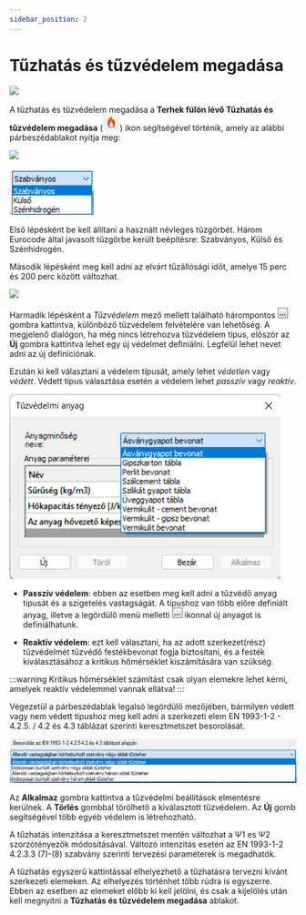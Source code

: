 ```yaml
---
sidebar_position: 2
---
```

# Tűzhatás és tűzvédelem megadása

<!-- wp:image {"align":"center","id":37644,"width":837,"height":48,"sizeSlug":"full","linkDestination":"media","className":"is-style-editorskit-rounded"} -->

[![](https://Consteelsoftware.com/wp-content/uploads/2022/06/tab_tuz.png)](./img/wp-content-uploads-2022-06-tab_tuz.png)

<!-- /wp:image -->

<!-- wp:paragraph {"align":"justify"} -->

A tűzhatás és tűzvédelem megadása a **Terhek **fülön lévő T**űzhatás és tűzvédelem megadása** (![](./img/wp-content-uploads-2021-04-12-2-fire.png)) ikon segítségével történik, amely az alábbi párbeszédablakot nyitja meg:

<!-- /wp:paragraph -->

<!-- wp:image {"align":"center","id":37652,"width":320,"height":457,"sizeSlug":"full","linkDestination":"media","className":"is-style-editorskit-rounded"} -->

[![](https://Consteelsoftware.com/wp-content/uploads/2022/06/dial_tuz_megadas.png)](./img/wp-content-uploads-2022-06-dial_tuz_megadas.png)

<!-- /wp:image -->

<!-- wp:image {"align":"right","id":37636,"width":111,"height":61,"sizeSlug":"full","linkDestination":"none","className":"is-style-editorskit-rounded"} -->

![](./img/wp-content-uploads-2022-06-scr_tuz_tipusok.png)

<!-- /wp:image -->

<!-- wp:paragraph {"align":"justify"} -->

Első lépésként be kell állítani a használt névleges tűzgörbét. Három Eurocode által javasolt tűzgörbe került beépítésre: Szabványos, Külső és Szénhidrogén.

<!-- /wp:paragraph -->

<!-- wp:paragraph -->

Második lépésként meg kell adni az elvárt tűzállósági időt, amelye 15 perc és 200 perc között változhat.

<!-- /wp:paragraph -->

<!-- wp:image {"align":"right","id":37660,"width":643,"height":321,"sizeSlug":"full","linkDestination":"media","className":"is-style-editorskit-rounded"} -->

[![](https://Consteelsoftware.com/wp-content/uploads/2022/06/dial_tuz_vedelem.png)](./img/wp-content-uploads-2022-06-dial_tuz_vedelem.png)

<!-- /wp:image -->

<!-- wp:paragraph {"align":"justify"} -->

Harmadik lépésként a _Tűzvédelem_ mező mellett található hárompontos ![](./img/wp-content-uploads-2021-04-3dots-button.png) gombra kattintva, különböző tűzvédelem felvételére van lehetőség. A megjelenő dialógon, ha még nincs létrehozva tűzvédelem típus, először az **Új** gombra kattintva lehet egy új védelmet definiálni. Legfelül lehet nevet adni az új definíciónak.

<!-- /wp:paragraph -->

<!-- wp:spacer {"height":"10px"} -->

<!-- /wp:spacer -->

<!-- wp:paragraph {"align":"justify"} -->

Ezután ki kell választani a védelem típusát, amely lehet _védetlen_ vagy _védett_. Védett típus választása esetén a védelem lehet _passzív_ vagy _reaktív_.

<!-- /wp:paragraph -->

<!-- wp:image {"align":"right","id":37676,"width":238,"height":163,"sizeSlug":"full","linkDestination":"none","className":"is-style-editorskit-rounded"} -->

![](./img/wp-content-uploads-2022-06-dial_tuz_vedelem_passziv.png)

<!-- /wp:image -->

<!-- wp:list -->

- **Passzív védelem**: ebben az esetben meg kell adni a tűzvédő anyag típusát és a szigetelés vastagságát. A típushoz van több előre definiált anyag, illetve a legördülő menü melletti ![](./img/wp-content-uploads-2021-04-3dots-button.png) ikonnal új anyagot is definiálhatunk.

<!-- /wp:list -->

<!-- wp:list -->

- **Reaktív védelem**: ezt kell választani, ha az adott szerkezet(rész) tűzvédelmét tűzvédő festékbevonat fogja biztosítani, és a festék kiválasztásához a kritikus hőmérséklet kiszámítására van szükség.

<!-- /wp:list -->

<!-- wp:image {"align":"left","id":21420,"width":68,"height":72,"sizeSlug":"large","linkDestination":"none"} -->

:::warning 
Kritikus hőmérséklet számítást csak olyan elemekre lehet kérni, amelyek reaktív védelemmel vannak ellátva!
:::
<!-- /wp:paragraph -->

<!-- wp:spacer {"height":"16px","editorskit":{"devices":false,"desktop":true,"tablet":true,"mobile":true,"loggedin":true,"loggedout":true,"acf_visibility":"","acf_field":"","acf_condition":"","acf_value":"","migrated":false,"unit_test":false},"editorskit_typography":{"name":"","family":"","weight":""},"extUtilities":[]} -->

<!-- /wp:spacer -->

<!-- wp:paragraph {"align":"justify"} -->

Végezetül a párbeszédablak legalsó legördülő mezőjében, bármilyen védett vagy nem védett típushoz meg kell adni a szerkezeti elem EN 1993-1-2 - 4.2.5. / 4.2 és 4.3 táblázat szerinti keresztmetszet besorolását.

<!-- /wp:paragraph -->

<!-- wp:image {"id":37668,"width":625,"height":98,"sizeSlug":"full","linkDestination":"none","className":"is-style-editorskit-rounded"} -->

![](./img/wp-content-uploads-2022-06-dial_tuz_vedelem_besorolas.png)

<!-- /wp:image -->

<!-- wp:paragraph {"align":"justify"} -->

Az **Alkalmaz** gombra kattintva a tűzvédelmi beállítások elmentésre kerülnek. A **Törlés** gombbal törölhető a kiválasztott tűzvédelem. Az **Új** gomb segítségével több egyéb védelem is létrehozható.

<!-- /wp:paragraph -->

<!-- wp:paragraph {"align":"justify"} -->

A tűzhatás intenzitása a keresztmetszet mentén változhat a Ψ1 es Ψ2 szorzótényezők módosításával. Változó intenzitás esetén az EN 1993-1-2 4.2.3.3 (7)-(8) szabvány szerinti tervezési paraméterek is megadhatók.

<!-- /wp:paragraph -->

<!-- wp:paragraph {"align":"justify"} -->

A tűzhatás egyszerű kattintással elhelyezhető a tűzhatásra tervezni kívánt szerkezeti elemeken. Az elhelyezés történhet több rúdra is egyszerre. Ebben az esetben az elemeket előbb ki kell jelölni, és csak a kijelölés után kell megnyitni a **Tűzhatás és tűzvédelem megadása** ablakot.

<!-- /wp:paragraph -->
